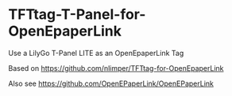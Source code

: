 # TFTtag-T-Panel-for-OpenEpaperLink
Use a LilyGo T-Panel LITE as an OpenEpaperLink Tag 

Based on https://github.com/nlimper/TFTtag-for-OpenEpaperLink

Also see https://github.com/OpenEPaperLink/OpenEPaperLink
